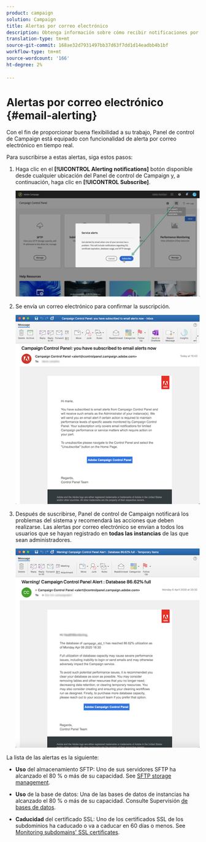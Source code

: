 ```yaml
---
product: campaign
solution: Campaign
title: Alertas por correo electrónico
description: Obtenga información sobre cómo recibir notificaciones por correo electrónico en caso de problemas con las instancias de Campaña
translation-type: tm+mt
source-git-commit: 168ae32d7931497bb37d63f7dd1d14eadbb4b1bf
workflow-type: tm+mt
source-wordcount: '166'
ht-degree: 2%

---
```



# Alertas por correo electrónico {#email-alerting}

Con el fin de proporcionar buena flexibilidad a su trabajo, Panel de control de Campaign está equipado con funcionalidad de alerta por correo electrónico en tiempo real.

Para suscribirse a estas alertas, siga estos pasos:

1. Haga clic en el **[!UICONTROL Alerting notifications]** botón disponible desde cualquier ubicación del Panel de control de Campaign y, a continuación, haga clic en **[!UICONTROL Subscribe]**.

   ![](assets/subscribing.png)

1. Se envía un correo electrónico para confirmar la suscripción.

   ![](assets/email_subscription.png)

1. Después de suscribirse, Panel de control de Campaign notificará los problemas del sistema y recomendará las acciones que deben realizarse. Las alertas por correo electrónico se envían a todos los usuarios que se hayan registrado en **todas las instancias** de las que sean administradores.

   ![](assets/alert_sample.png)


La lista de las alertas es la siguiente:

* **Uso** del almacenamiento SFTP: Uno de sus servidores SFTP ha alcanzado el 80 % o más de su capacidad. See [SFTP storage management](../../sftp/using/sftp-storage-management.md).

* **Uso** de la base de datos: Una de las bases de datos de instancias ha alcanzado el 80 % o más de su capacidad. Consulte Supervisión [de bases de datos](../../performance-monitoring/using/database-monitoring.md).

* **Caducidad** del certificado SSL: Uno de los certificados SSL de los subdominios ha caducado o va a caducar en 60 días o menos. See [Monitoring subdomains&#39; SSL certificates](../../subdomains-certificates/using/monitoring-ssl-certificates.md).

